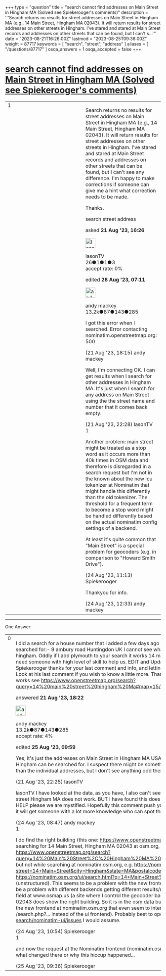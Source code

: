 +++
type = "question"
title = "search cannot find addresses on Main Street in Hingham MA (Solved see Spiekerooger&#x27;s comments)"
description = '''Search returns no results for street addresses on Main Street in Hingham MA (e.g., 14 Main Street, Hingham MA 02043). It will return results for street addresses on other streets in Hingham. I&#x27;ve stared and stared at Main Street records and addresses on other streets that can be found, but I can&#x27;t s...'''
date = "2023-08-21T16:26:00Z"
lastmod = "2023-08-25T09:36:00Z"
weight = 87717
keywords = [ "search", "street", "address" ]
aliases = [ "/questions/87717" ]
osqa_answers = 1
osqa_accepted = false
+++

<div class="headNormal">

# [search cannot find addresses on Main Street in Hingham MA (Solved see Spiekerooger's comments)](/questions/87717/search-cannot-find-addresses-on-main-street-in-hingham-ma-solved-see-spiekeroogers-comments)

</div>

<div id="main-body">

<div id="askform">

<table id="question-table" style="width:100%;">
<colgroup>
<col style="width: 50%" />
<col style="width: 50%" />
</colgroup>
<tbody>
<tr>
<td style="width: 30px; vertical-align: top"><div class="vote-buttons">
<span id="post-87717-upvote" class="ajax-command post-vote up" rel="nofollow" title="I like this post (click again to cancel)"> </span>
<div id="post-87717-score" class="post-score" title="current number of votes">
1
</div>
<span id="post-87717-downvote" class="ajax-command post-vote down" rel="nofollow" title="I dont like this post (click again to cancel)"> </span> <span id="favorite-mark" class="ajax-command favorite-mark" rel="nofollow" title="mark/unmark this question as favorite (click again to cancel)"> </span>
<div id="favorite-count" class="favorite-count">
&#10;</div>
</div></td>
<td><div id="item-right">
<div class="question-body">
<p>Search returns no results for street addresses on Main Street in Hingham MA (e.g., 14 Main Street, Hingham MA 02043). It will return results for street addresses on other streets in Hingham. I've stared and stared at Main Street records and addresses on other streets that can be found, but I can't see any difference. I'm happy to make corrections if someone can give me a hint what correction needs to be made.</p>
<p>Thanks.</p>
</div>
<div id="question-tags" class="tags-container tags">
<span class="post-tag tag-link-search" rel="tag" title="see questions tagged &#39;search&#39;">search</span> <span class="post-tag tag-link-street" rel="tag" title="see questions tagged &#39;street&#39;">street</span> <span class="post-tag tag-link-address" rel="tag" title="see questions tagged &#39;address&#39;">address</span>
</div>
<div id="question-controls" class="post-controls">
&#10;</div>
<div class="post-update-info-container">
<div class="post-update-info post-update-info-user">
<p>asked <strong>21 Aug '23, 16:26</strong></p>
<img src="https://secure.gravatar.com/avatar/721417158afeb76856dd75e825b646e7?s=32&amp;d=identicon&amp;r=g" class="gravatar" width="32" height="32" alt="IasonTV&#39;s gravatar image" />
<p><span>IasonTV</span><br />
<span class="score" title="26 reputation points">26</span><span title="1 badges"><span class="badge1">●</span><span class="badgecount">1</span></span><span title="1 badges"><span class="silver">●</span><span class="badgecount">1</span></span><span title="3 badges"><span class="bronze">●</span><span class="badgecount">3</span></span><br />
<span class="accept_rate" title="Rate of the user&#39;s accepted answers">accept rate:</span> <span title="IasonTV has no accepted answers">0%</span></p>
</div>
<div class="post-update-info post-update-info-edited">
<p><span> edited <strong>28 Aug '23, 07:11</strong> </span></p>
<img src="https://secure.gravatar.com/avatar/efa7ca36d4499200879223dc5ad5ecac?s=32&amp;d=identicon&amp;r=g" class="gravatar" width="32" height="32" alt="andy%20mackey&#39;s gravatar image" />
<p><span>andy mackey</span><br />
<span class="score" title="13238 reputation points"><span>13.2k</span></span><span title="87 badges"><span class="badge1">●</span><span class="badgecount">87</span></span><span title="143 badges"><span class="silver">●</span><span class="badgecount">143</span></span><span title="285 badges"><span class="bronze">●</span><span class="badgecount">285</span></span></p>
</div>
</div>
<div id="comments-container-87717" class="comments-container">
<span id="87719"></span>
<div id="comment-87719" class="comment">
<div id="post-87719-score" class="comment-score">
&#10;</div>
<div class="comment-text">
<p>I got this error when I searched. Error contacting nominatim.openstreetmap.org: 500</p>
</div>
<div id="comment-87719-info" class="comment-info">
<span class="comment-age">(21 Aug '23, 18:15)</span> <span class="comment-user userinfo">andy mackey</span>
</div>
</div>
<span id="87723"></span>
<div id="comment-87723" class="comment">
<div id="post-87723-score" class="comment-score">
&#10;</div>
<div class="comment-text">
<p>Well, I'm connecting OK. I can get results when I search for other addresses in Hingham MA. It's just when I search for any address on Main Street using the the street name and number that it comes back empty.</p>
</div>
<div id="comment-87723-info" class="comment-info">
<span class="comment-age">(21 Aug '23, 22:28)</span> <span class="comment-user userinfo">IasonTV</span>
</div>
</div>
<span id="87752"></span>
<div id="comment-87752" class="comment">
<div id="post-87752-score" class="comment-score">
1
</div>
<div class="comment-text">
<p>Another problem: main street might be treated as a stop word as it occurs more than 40k times in OSM data and therefore is disregarded in a search request but I'm not in the known about the new icu tokenizer at Nominatim that might handle this differently than the old tokenizer. The threshold for a frequent term to become a stop word might be handled differently based on the actual nominatim config settings of a backend.</p>
<p>At least it's quite common that "Main Street" is a special problem for geocoders (e.g. in comparison to "Howard Smith Drive").</p>
</div>
<div id="comment-87752-info" class="comment-info">
<span class="comment-age">(24 Aug '23, 11:13)</span> <span class="comment-user userinfo">Spiekerooger</span>
</div>
</div>
<span id="87753"></span>
<div id="comment-87753" class="comment">
<div id="post-87753-score" class="comment-score">
&#10;</div>
<div class="comment-text">
<p>Thankyou for info.</p>
</div>
<div id="comment-87753-info" class="comment-info">
<span class="comment-age">(24 Aug '23, 12:33)</span> <span class="comment-user userinfo">andy mackey</span>
</div>
</div>
</div>
<div id="comment-tools-87717" class="comment-tools">
&#10;</div>
<div class="clear">
&#10;</div>
<div id="comment-87717-form-container" class="comment-form-container">
&#10;</div>
<div class="clear">
&#10;</div>
</div></td>
</tr>
</tbody>
</table>

------------------------------------------------------------------------

<div class="tabBar">

<span id="sort-top"></span>

<div class="headQuestions">

One Answer:

</div>

</div>

<span id="87720"></span>

<div id="answer-container-87720" class="answer">

<table style="width:100%;">
<colgroup>
<col style="width: 50%" />
<col style="width: 50%" />
</colgroup>
<tbody>
<tr>
<td style="width: 30px; vertical-align: top"><div class="vote-buttons">
<span id="post-87720-upvote" class="ajax-command post-vote up" rel="nofollow" title="I like this post (click again to cancel)"> </span>
<div id="post-87720-score" class="post-score" title="current number of votes">
0
</div>
<span id="post-87720-downvote" class="ajax-command post-vote down" rel="nofollow" title="I dont like this post (click again to cancel)"> </span>
</div></td>
<td><div class="item-right">
<div class="answer-body">
<p>I did a search for a house number that I added a few days ago it works ok in England. this is what I searched for:- 9 ambury road Huntingdon UK I cannot see what is wrong with the mapping data for hingham. Oddly if I add plymouth to your search it works 14 main street hingham plymouth MA We need someone with high level of skill to help us. EDIT and Update<br />
Spiekerooger thanks for your last comment and info, and letting us know the search is working now. Look at his last comment if you wish to know a little more. Thanks again. Spiekerooger AND now it works see <a href="https://www.openstreetmap.org/search?query=14%20main%20street%20hingham%20Ma#map=15/42.2416/-70.8898">https://www.openstreetmap.org/search?query=14%20main%20street%20hingham%20Ma#map=15/42.2416/-70.8898</a></p>
</div>
<div class="answer-controls post-controls">
&#10;</div>
<div class="post-update-info-container">
<div class="post-update-info post-update-info-user">
<p>answered <strong>21 Aug '23, 18:22</strong></p>
<img src="https://secure.gravatar.com/avatar/efa7ca36d4499200879223dc5ad5ecac?s=32&amp;d=identicon&amp;r=g" class="gravatar" width="32" height="32" alt="andy%20mackey&#39;s gravatar image" />
<p><span>andy mackey</span><br />
<span class="score" title="13238 reputation points"><span>13.2k</span></span><span title="87 badges"><span class="badge1">●</span><span class="badgecount">87</span></span><span title="143 badges"><span class="silver">●</span><span class="badgecount">143</span></span><span title="285 badges"><span class="bronze">●</span><span class="badgecount">285</span></span><br />
<span class="accept_rate" title="Rate of the user&#39;s accepted answers">accept rate:</span> <span title="andy mackey has 37 accepted answers">4%</span> </br></p>
</div>
<div class="post-update-info post-update-info-edited">
<p><span> edited <strong>25 Aug '23, 09:59</strong> </span></p>
</div>
</div>
<div id="comments-container-87720" class="comments-container">
<span id="87722"></span>
<div id="comment-87722" class="comment">
<div id="post-87722-score" class="comment-score">
&#10;</div>
<div class="comment-text">
<p>Yes, it's just the addresses on Main Street in Hingham MA USA as far as I can tell. And other streets in Hingham can be searched for. I suspect there might be something off with the street record(s) rather than the individual addresses, but I don't see anything odd there either</p>
</div>
<div id="comment-87722-info" class="comment-info">
<span class="comment-age">(21 Aug '23, 22:25)</span> <span class="comment-user userinfo">IasonTV</span>
</div>
</div>
<span id="87750"></span>
<div id="comment-87750" class="comment">
<div id="post-87750-score" class="comment-score">
&#10;</div>
<div class="comment-text">
<p>lasonTV I have looked at the data, as you have, I also can't see why your example search 14 main street Hingham MA does not work. BUT I have found this does 14 main street hingham plymouth MA. HELP please we are mystified. Hopefully this comment push you question to the top again. And maybe it will get someone with a lot more knowledge who can spot the problem and tell us why.</p>
</div>
<div id="comment-87750-info" class="comment-info">
<span class="comment-age">(24 Aug '23, 08:47)</span> <span class="comment-user userinfo">andy mackey</span>
</div>
</div>
<span id="87751"></span>
<div id="comment-87751" class="comment">
<div id="post-87751-score" class="comment-score">
1
</div>
<div class="comment-text">
<p>I do find the right building (this one: <a href="https://www.openstreetmap.org/way/213467160)">https://www.openstreetmap.org/way/213467160)</a> while searching for 14 Main Street, Hingham MA 02043 at osm.org, e.g. <a href="https://www.openstreetmap.org/search?query=14%20Main%20Street%2C%20Hingham%20MA%2002043#map=19/42.24211/-70.88871">https://www.openstreetmap.org/search?query=14%20Main%20Street%2C%20Hingham%20MA%2002043#map=19/42.24211/-70.88871</a> but not while searching at nominatim.osm.org, e.g. <a href="https://nominatim.osm.org/ui/search.html?street=14+Main+Street&amp;city=Hingham&amp;state=MA&amp;postalcode=02043">https://nominatim.osm.org/ui/search.html?street=14+Main+Street&amp;city=Hingham&amp;state=MA&amp;postalcode=02043</a> (structured) or <a href="https://nominatim.osm.org/ui/search.html?q=14+Main+Street%2C+Hingham+MA+02043">https://nominatim.osm.org/ui/search.html?q=14+Main+Street%2C+Hingham+MA+02043</a> (unstructured). This seems to be a problem with the new frontend at nominatim.osm.org. Or it could be a problem with different backends getting different results/updates. Also while using the search field at www.osmap.us (a site where I control the geocoder backend) for 14 Main Street, Hingham MA 02043 does show the right building. So it is in the osm data but there seem to be some problems with the new frontend at nominatim.osm.org that even seem to interfere with direct requests (e.g. /search.php?... instead of the ui frontend). Probably best to open an issue at <a href="https://github.com/osm-search/nominatim-ui/issues">https://github.com/osm-search/nominatim-ui/issues</a> I would assume.</p>
</div>
<div id="comment-87751-info" class="comment-info">
<span class="comment-age">(24 Aug '23, 10:54)</span> <span class="comment-user userinfo">Spiekerooger</span>
</div>
</div>
<span id="87757"></span>
<div id="comment-87757" class="comment">
<div id="post-87757-score" class="comment-score">
1
</div>
<div class="comment-text">
<p>and now the request at the Nominatim frontend (nominatim.osm.org) finds them as well. Don't know what changed there or why this hiccup happened...</p>
</div>
<div id="comment-87757-info" class="comment-info">
<span class="comment-age">(25 Aug '23, 09:36)</span> <span class="comment-user userinfo">Spiekerooger</span>
</div>
</div>
</div>
<div id="comment-tools-87720" class="comment-tools">
&#10;</div>
<div class="clear">
&#10;</div>
<div id="comment-87720-form-container" class="comment-form-container">
&#10;</div>
<div class="clear">
&#10;</div>
</div></td>
</tr>
</tbody>
</table>

</div>

<div class="paginator-container-left">

</div>

</div>

</div>

